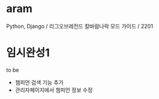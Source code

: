 # aram
Python, Django / 리그오브레전드 칼바람나락 모드 가이드 / 2201

# 임시완성1
to be
- 챔피언 검색 기능 추가
- 관리자페이지에서 챔피언 정보 수정
